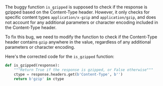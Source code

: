 The buggy function `is_gzipped` is supposed to check if the response is gzipped based on the Content-Type header. However, it only checks for specific content types `application/x-gzip` and `application/gzip`, and does not account for any additional parameters or character encoding included in the Content-Type header.

To fix this bug, we need to modify the function to check if the Content-Type header contains `gzip` anywhere in the value, regardless of any additional parameters or character encoding.

Here's the corrected code for the `is_gzipped` function:

```python
def is_gzipped(response):
    """Return True if the response is gzipped, or False otherwise"""
    ctype = response.headers.get(b'Content-Type', b'')
    return b'gzip' in ctype
```